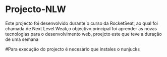 # Projecto-NLW
Este projecto foi desenvolvido durante o curso da RocketSeat,
ao qual foi chamada de Next Level Weak,o objectivo principal foi aprender
as novas tecnologias para o  desenvolvimento web, proejcto este que teve a duração de uma semana 

#Para execução do projecto é necesário que instales o nunjucks

